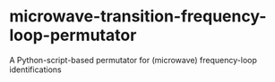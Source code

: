 # microwave-transition-frequency-loop-permutator
A Python-script-based permutator for (microwave) frequency-loop identifications
